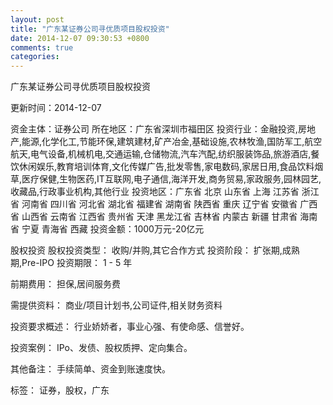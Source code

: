 ```yaml
---
layout: post
title: "广东某证券公司寻优质项目股权投资"
date: 2014-12-07 09:30:53 +0800
comments: true
categories: 
---
```

广东某证券公司寻优质项目股权投资



更新时间：2014-12-07

资金主体：证券公司
所在地区：广东省深圳市福田区
投资行业：金融投资,房地产,能源,化学化工,节能环保,建筑建材,矿产冶金,基础设施,农林牧渔,国防军工,航空航天,电气设备,机械机电,交通运输,仓储物流,汽车汽配,纺织服装饰品,旅游酒店,餐饮休闲娱乐,教育培训体育,文化传媒广告,批发零售,家电数码,家居日用,食品饮料烟草,医疗保健,生物医药,IT互联网,电子通信,海洋开发,商务贸易,家政服务,园林园艺,收藏品,行政事业机构,其他行业
投资地区：广东省 北京 山东省 上海 江苏省 浙江省 河南省 四川省 河北省 湖北省 福建省 湖南省 陕西省 重庆 辽宁省 安徽省 广西省 山西省 云南省 江西省 贵州省 天津 黑龙江省 吉林省 内蒙古 新疆 甘肃省 海南省 宁夏 青海省 西藏
投资金额：1000万元-20亿元

股权投资
股权投资类型：
                            收购/并购,其它合作方式 
                                                                                投资阶段：
                            扩张期,成熟期,Pre-IPO 
                                                                                                                                        投资期限：
                            1 - 5 年

前期费用：
担保,居间服务费

需提供资料：
商业/项目计划书,公司证件,相关财务资料

投资要求概述：
行业娇娇者，事业心强、有使命感、信誉好。

投资案例：
IPo、发债、股权质押、定向集合。

其他备注：
手续简单、资金到账速度快。

标签：
证券，股权，广东

